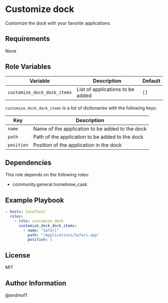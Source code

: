 # Customize dock

Customize the dock with your favorite applications.

## Requirements

None

## Role Variables

| Variable                    | Description                      | Default |
| --------------------------- | -------------------------------- | ------- |
| `customize_dock_dock_items` | List of applications to be added | `[]`    |

`customize_dock_dock_items` is a list of dictionaries with the following keys:

| Key        | Description                                     |
| ---------- | ----------------------------------------------- |
| `name`     | Name of the application to be added to the dock |
| `path`     | Path of the application to be added to the dock |
| `position` | Position of the application in the dock         |

## Dependencies

This role depends on the following roles:

- community.general.homebrew_cask

## Example Playbook

```yaml
- hosts: localhost
  roles:
    - role: customize_dock
      customize_dock_dock_items:
        - name: "Safari"
          path: "/Applications/Safari.app"
          position: 1
```

## License

MIT

## Author Information

@andrea11
